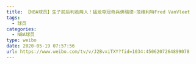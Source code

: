 ```yaml
---
title: 【NBA球员】生子前后判若两人！猛龙夺冠奇兵佛瑞德·范维利特Fred VanVleet
tags:
  - 球员
categories:
  - NBA球员
type: weibo
date: 2020-05-19 07:57:56
url: https://www.weibo.com/tv/v/J2BvxiTXY?fid=1034:4506207264899078
---
```


<!-- more -->